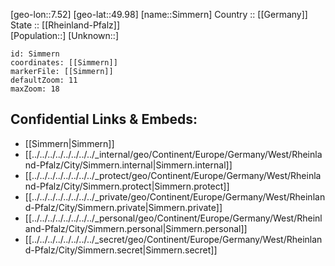 ﻿---
location: [49.98,7.52] 
mapzoom: [7,12] 
mapmarker: city 
type: City
tags:
- geo/City


SpocWebEntityId: 34276
isDeleted: false
confidential: public

---
[geo-lon::7.52] 
[geo-lat::49.98] 
[name::Simmern] 
Country :: [[Germany]]  
State :: [[Rheinland-Pfalz]]  
[Population::] 
[Unknown::] 


```leaflet
id: Simmern
coordinates: [[Simmern]] 
markerFile: [[Simmern]] 
defaultZoom: 11 
maxZoom: 18
```


## Confidential Links & Embeds: 
- [[Simmern|Simmern]]  
- [[../../../../../../../../_internal/geo/Continent/Europe/Germany/West/Rheinland-Pfalz/City/Simmern.internal|Simmern.internal]] 
- [[../../../../../../../../_protect/geo/Continent/Europe/Germany/West/Rheinland-Pfalz/City/Simmern.protect|Simmern.protect]] 
- [[../../../../../../../../_private/geo/Continent/Europe/Germany/West/Rheinland-Pfalz/City/Simmern.private|Simmern.private]] 
- [[../../../../../../../../_personal/geo/Continent/Europe/Germany/West/Rheinland-Pfalz/City/Simmern.personal|Simmern.personal]] 
- [[../../../../../../../../_secret/geo/Continent/Europe/Germany/West/Rheinland-Pfalz/City/Simmern.secret|Simmern.secret]] 
